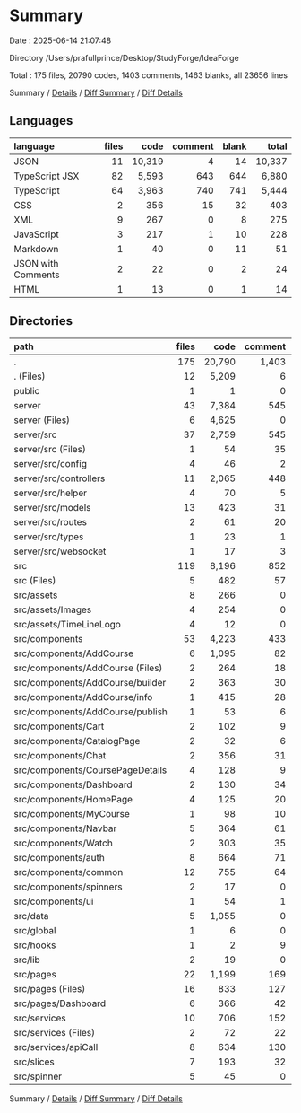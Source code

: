 # Summary

Date : 2025-06-14 21:07:48

Directory /Users/prafullprince/Desktop/StudyForge/IdeaForge

Total : 175 files,  20790 codes, 1403 comments, 1463 blanks, all 23656 lines

Summary / [Details](details.md) / [Diff Summary](diff.md) / [Diff Details](diff-details.md)

## Languages
| language | files | code | comment | blank | total |
| :--- | ---: | ---: | ---: | ---: | ---: |
| JSON | 11 | 10,319 | 4 | 14 | 10,337 |
| TypeScript JSX | 82 | 5,593 | 643 | 644 | 6,880 |
| TypeScript | 64 | 3,963 | 740 | 741 | 5,444 |
| CSS | 2 | 356 | 15 | 32 | 403 |
| XML | 9 | 267 | 0 | 8 | 275 |
| JavaScript | 3 | 217 | 1 | 10 | 228 |
| Markdown | 1 | 40 | 0 | 11 | 51 |
| JSON with Comments | 2 | 22 | 0 | 2 | 24 |
| HTML | 1 | 13 | 0 | 1 | 14 |

## Directories
| path | files | code | comment | blank | total |
| :--- | ---: | ---: | ---: | ---: | ---: |
| . | 175 | 20,790 | 1,403 | 1,463 | 23,656 |
| . (Files) | 12 | 5,209 | 6 | 34 | 5,249 |
| public | 1 | 1 | 0 | 0 | 1 |
| server | 43 | 7,384 | 545 | 544 | 8,473 |
| server (Files) | 6 | 4,625 | 0 | 6 | 4,631 |
| server/src | 37 | 2,759 | 545 | 538 | 3,842 |
| server/src (Files) | 1 | 54 | 35 | 22 | 111 |
| server/src/config | 4 | 46 | 2 | 14 | 62 |
| server/src/controllers | 11 | 2,065 | 448 | 398 | 2,911 |
| server/src/helper | 4 | 70 | 5 | 20 | 95 |
| server/src/models | 13 | 423 | 31 | 51 | 505 |
| server/src/routes | 2 | 61 | 20 | 20 | 101 |
| server/src/types | 1 | 23 | 1 | 4 | 28 |
| server/src/websocket | 1 | 17 | 3 | 9 | 29 |
| src | 119 | 8,196 | 852 | 885 | 9,933 |
| src (Files) | 5 | 482 | 57 | 56 | 595 |
| src/assets | 8 | 266 | 0 | 8 | 274 |
| src/assets/Images | 4 | 254 | 0 | 4 | 258 |
| src/assets/TimeLineLogo | 4 | 12 | 0 | 4 | 16 |
| src/components | 53 | 4,223 | 433 | 446 | 5,102 |
| src/components/AddCourse | 6 | 1,095 | 82 | 64 | 1,241 |
| src/components/AddCourse (Files) | 2 | 264 | 18 | 18 | 300 |
| src/components/AddCourse/builder | 2 | 363 | 30 | 20 | 413 |
| src/components/AddCourse/info | 1 | 415 | 28 | 16 | 459 |
| src/components/AddCourse/publish | 1 | 53 | 6 | 10 | 69 |
| src/components/Cart | 2 | 102 | 9 | 10 | 121 |
| src/components/CatalogPage | 2 | 32 | 6 | 6 | 44 |
| src/components/Chat | 2 | 356 | 31 | 34 | 421 |
| src/components/CoursePageDetails | 4 | 128 | 9 | 16 | 153 |
| src/components/Dashboard | 2 | 130 | 34 | 18 | 182 |
| src/components/HomePage | 4 | 125 | 20 | 24 | 169 |
| src/components/MyCourse | 1 | 98 | 10 | 9 | 117 |
| src/components/Navbar | 5 | 364 | 61 | 44 | 469 |
| src/components/Watch | 2 | 303 | 35 | 28 | 366 |
| src/components/auth | 8 | 664 | 71 | 83 | 818 |
| src/components/common | 12 | 755 | 64 | 96 | 915 |
| src/components/spinners | 2 | 17 | 0 | 7 | 24 |
| src/components/ui | 1 | 54 | 1 | 7 | 62 |
| src/data | 5 | 1,055 | 0 | 12 | 1,067 |
| src/global | 1 | 6 | 0 | 2 | 8 |
| src/hooks | 1 | 2 | 9 | 2 | 13 |
| src/lib | 2 | 19 | 0 | 6 | 25 |
| src/pages | 22 | 1,199 | 169 | 162 | 1,530 |
| src/pages (Files) | 16 | 833 | 127 | 118 | 1,078 |
| src/pages/Dashboard | 6 | 366 | 42 | 44 | 452 |
| src/services | 10 | 706 | 152 | 138 | 996 |
| src/services (Files) | 2 | 72 | 22 | 16 | 110 |
| src/services/apiCall | 8 | 634 | 130 | 122 | 886 |
| src/slices | 7 | 193 | 32 | 40 | 265 |
| src/spinner | 5 | 45 | 0 | 13 | 58 |

Summary / [Details](details.md) / [Diff Summary](diff.md) / [Diff Details](diff-details.md)